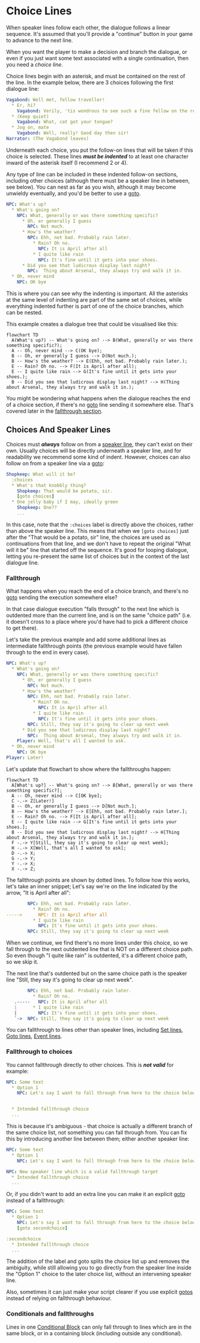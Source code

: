 # Choice Lines

When speaker lines follow each other, the dialogue follows a linear sequence. 
It's assumed that you'll provide a "continue" button in your game to advance to 
the next line. 

When you want the player to make a decision and branch the dialogue, or even if 
you just want some text associated with a single continuation, then you need a *choice line*.

Choice lines begin with an asterisk, and must be contained on the rest of the line.
In the example below, there are 3 choices following the first dialogue line:

```yaml
Vagabond: Well met, fellow traveller!
  * Er, hi?
    Vagabond: Verily, 'tis wondrous to see such a fine fellow on the road this morn!
  * (Keep quiet)
    Vagabond: What, cat got your tongue?
  * Jog on, mate
    Vagabond: Well, really! Good day then sir!
Narrator: (The Vagabond leaves)
```

Underneath each choice, you put the follow-on lines that will be taken if this choice
is selected. These lines ***must be indented*** to at least one character inward of
the asterisk itself (I recommend 2 or 4).

Any type of line can be included in these indented follow-on sections, including
other choices (although there must be a speaker line in between, see below).
You can nest as far as you wish, although it may become unwieldy eventually,
and you'd be better to use a [goto](GotoLines.md).

```yaml
NPC: What's up?
  * What's going on?
    NPC: What, generally or was there something specific?
      * Oh, er generally I guess
        NPC: Not much.
      * How's the weather?
        NPC: Ehh, not bad. Probably rain later.
          * Rain? Oh no.
            NPC: It is April after all
          * I quite like rain
            NPC: It's fine until it gets into your shoes.
      * Did you see that ludicrous display last night?
        NPC:  Thing about Arsenal, they always try and walk it in.
  * Oh, never mind
    NPC: OK bye
```

This is where you can see why the indenting is important. All the asterisks at
the same level of indenting are part of the same set of choices, while everything
indented further is part of one of the choice branches, which can be nested. 

This example creates a dialogue tree that could be visualised like this:

```mermaid
flowchart TD
  A(What's up?) -- What's going on? --> B(What, generally or was there something specific?);
  A -- Oh, never mind --> C(OK bye);
  B -- Oh, er generally I guess --> D(Not much.);
  B -- How's the weather? --> E(Ehh, not bad. Probably rain later.);
  E -- Rain? Oh no. --> F(It is April after all);
  E -- I quite like rain --> G(It's fine until it gets into your shoes.);
  B -- Did you see that ludicrous display last night? --> H(Thing about Arsenal, they always try and walk it in.);
```

You might be wondering what happens when the dialogue reaches the end of a
choice section, if there's no [goto](GotoLines.md) line sending it somewhere else. 
That's covered later in the [fallthrough section](#fallthrough).

## Choices And Speaker Lines

Choices must ***always*** follow on from a [speaker line](SpeakerLines.md), they can't
exist on their own. Usually choices will be directly underneath a speaker line, and for 
readability we recommend some kind of indent. However, choices can also follow on from a speaker line via a 
[goto](GotoLines.md):

```yaml
Shopkeep: What will it be?
  :choices
  * What's that knobbly thing?
    Shopkeep: That would be potato, sir. 
    [goto choices]
  * One jelly baby if I may, ideally green
    Shopkeep: One??
    ...
```

In this case, note that the `:choices` label is directly above the choices,
rather than above the speaker line. This means that when we `[goto choices]`
just after the "That would be a potato, sir" line, the choices are used as 
continuations from that line, and we don't have to repeat the original "What will it be"
line that started off the sequence. It's good for looping dialogue, letting you
re-present the same list of choices but in the context of the last dialogue line.

### Fallthrough

What happens when you reach the end of a choice branch, and there's no [goto](GotoLines.md)
sending the execution somewhere else?

In that case dialogue execution "falls through" to the next line which is outdented
more than the current line, and is on the same "choice path" (i.e. it doesn't
cross to a place where you'd have had to pick a different choice to get there).

Let's take the previous example and add some additional lines as intermediate fallthrough points
(the previous example would have fallen through to the end in every case).

```yaml
NPC: What's up?
  * What's going on?
    NPC: What, generally or was there something specific?
      * Oh, er generally I guess
        NPC: Not much.
      * How's the weather?
        NPC: Ehh, not bad. Probably rain later.
          * Rain? Oh no.
            NPC: It is April after all
          * I quite like rain
            NPC: It's fine until it gets into your shoes.
        NPC: Still, they say it's going to clear up next week
      * Did you see that ludicrous display last night?
        NPC:  Thing about Arsenal, they always try and walk it in.
    Player: Well, that's all I wanted to ask.
  * Oh, never mind
    NPC: OK bye
Player: Later!
```

Let's update that flowchart to show where the fallthroughs happen:

```mermaid
flowchart TD
  A[What's up?] -- What's going on? --> B[What, generally or was there something specific?];
  A -- Oh, never mind --> C[OK bye];
  C -.-> Z[Later!]
  B -- Oh, er generally I guess --> D[Not much.];
  B -- How's the weather? --> E[Ehh, not bad. Probably rain later.];
  E -- Rain? Oh no. --> F[It is April after all];
  E -- I quite like rain --> G[It's fine until it gets into your shoes.];
  B -- Did you see that ludicrous display last night? --> H[Thing about Arsenal, they always try and walk it in.];
  F -.-> Y[Still, they say it's going to clear up next week];
  H -.-> X[Well, that's all I wanted to ask];
  D -.-> X;
  G -.-> Y;
  Y -.-> X;
  X -.-> Z;
```

The fallthrough points are shown by dotted lines. To follow how this works, 
let's take an inner snippet; Let's say we're on the line indicated by the arrow, "It is April after all":

```yaml
        NPC: Ehh, not bad. Probably rain later.
          * Rain? Oh no.
----->      NPC: It is April after all
          * I quite like rain
            NPC: It's fine until it gets into your shoes.        
        NPC: Still, they say it's going to clear up next week
```

When we continue, we find there's no more lines under this choice, so we fall
through to the next outdented line that is NOT on a different choice path.
So even though "I quite like rain" is outdented, it's a different choice path, 
so we skip it. 

The next line that's outdented but on the same choice path is the speaker line
"Still, they say it's going to clear up next week".

```yaml
        NPC: Ehh, not bad. Probably rain later.
          * Rain? Oh no.
   .-----   NPC: It is April after all
   |      * I quite like rain
   |        NPC: It's fine until it gets into your shoes.        
   `->  NPC: Still, they say it's going to clear up next week
```

You can fallthrough to lines other than speaker lines, including [Set lines](SetLines.md), 
[Goto lines](GotoLines.md), [Event lines](EventLines.md). 

### Fallthrough to choices

You cannot fallthrough directly to other choices. This is ***not valid*** for example: 

```yaml
NPC: Some text
  * Option 1
    NPC: Let's say I want to fall through from here to the choice below


  * Intended fallthrough choice
  ...
```

This is because it's ambiguous - that choice is actually a different
branch of the same choice list, not something you can fall through from.
You can fix this by introducing another line between them; either another
speaker line:

```yaml
NPC: Some text
  * Option 1
    NPC: Let's say I want to fall through from here to the choice below

NPC: New speaker line which is a valid fallthrough target
  * Intended fallthrough choice
  ...
```

Or, if you didn't want to add an extra line you can make it an explicit [goto](GotoLines.md)
instead of a fallthrough:

```yaml
NPC: Some text
  * Option 1
    NPC: Let's say I want to fall through from here to the choice below
    [goto secondchoice]

:secondchoice
  * Intended fallthrough choice
  ...
```

The addition of the label and goto splits the choice list up and removes the
ambiguity, while still allowing you to go directly from the speaker line inside
the "Option 1" choice to the later choice list, without an intervening speaker line.

Also, sometimes it can just make your script clearer if you use explicit
[gotos](GotoLines.md) instead of relying on fallthrough behaviour.


### Conditionals and fallthroughs

Lines in one [Conditional Block](ConditionalLines.md) can only fall through to 
lines which are in the same block, or in a containing block (including outside 
any conditional).

